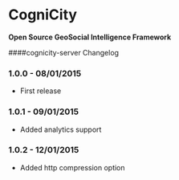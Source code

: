 CogniCity
===========
**Open Source GeoSocial Intelligence Framework**

####cognicity-server Changelog

### 1.0.0 - 08/01/2015
* First release

### 1.0.1 - 09/01/2015
* Added analytics support

### 1.0.2 - 12/01/2015
* Added http compression option
